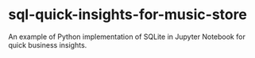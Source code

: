 # sql-quick-insights-for-music-store
An example of Python implementation of SQLite in Jupyter Notebook for quick business insights.
